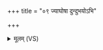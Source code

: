 +++
title = "०९ ज्याघोषा दुन्दुभयोऽभि"

+++
<details><summary>मूलम् (VS)</summary>

ज्या॑घो॒षा दु॑न्दु॒भयो॒ऽभि क्रो॑शन्तु॒ या दिशः॑।  
सेनाः॒ परा॑जिता य॒तीर॒मित्रा॑णामनीक॒शः ॥
</details>